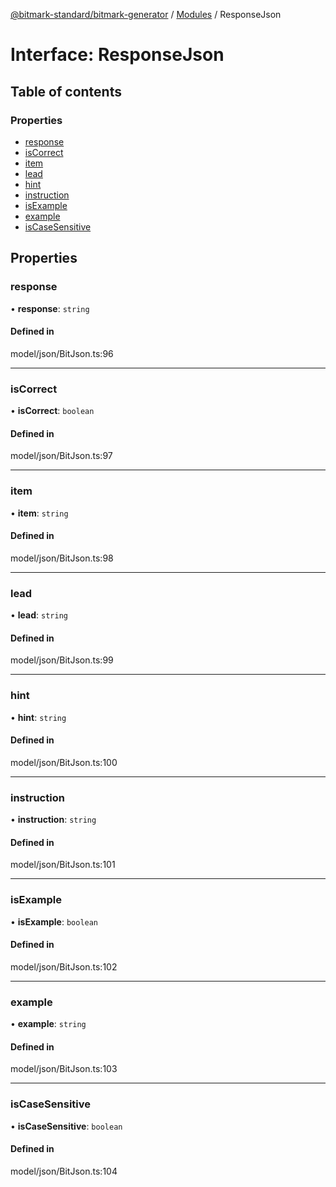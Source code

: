 [@bitmark-standard/bitmark-generator](../API.md) / [Modules](../modules.md) / ResponseJson

# Interface: ResponseJson

## Table of contents

### Properties

- [response](ResponseJson.md#response)
- [isCorrect](ResponseJson.md#isCorrect)
- [item](ResponseJson.md#item)
- [lead](ResponseJson.md#lead)
- [hint](ResponseJson.md#hint)
- [instruction](ResponseJson.md#instruction)
- [isExample](ResponseJson.md#isExample)
- [example](ResponseJson.md#example)
- [isCaseSensitive](ResponseJson.md#isCaseSensitive)

## Properties

### response

• **response**: `string`

#### Defined in

model/json/BitJson.ts:96

___

### isCorrect

• **isCorrect**: `boolean`

#### Defined in

model/json/BitJson.ts:97

___

### item

• **item**: `string`

#### Defined in

model/json/BitJson.ts:98

___

### lead

• **lead**: `string`

#### Defined in

model/json/BitJson.ts:99

___

### hint

• **hint**: `string`

#### Defined in

model/json/BitJson.ts:100

___

### instruction

• **instruction**: `string`

#### Defined in

model/json/BitJson.ts:101

___

### isExample

• **isExample**: `boolean`

#### Defined in

model/json/BitJson.ts:102

___

### example

• **example**: `string`

#### Defined in

model/json/BitJson.ts:103

___

### isCaseSensitive

• **isCaseSensitive**: `boolean`

#### Defined in

model/json/BitJson.ts:104
